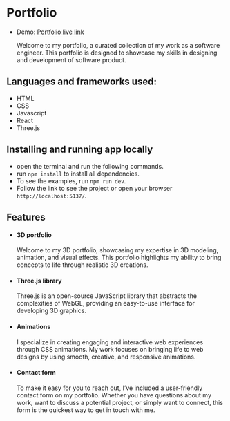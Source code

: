 # Portfolio

- Demo: [Portfolio live link](https://shantanu02-portfolio-xi.vercel.app/)

  Welcome to my portfolio, a curated collection of my work as a software engineer. This portfolio is designed to showcase my skills in designing and development of software product.

## Languages and frameworks used:

- HTML
- CSS
- Javascript
- React
- Three.js

## Installing and running app locally

- open the terminal and run the following commands.
- run `npm install` to install all dependencies.
- To see the examples, run `npm run dev`.
- Follow the link to see the project or open your browser `http://localhost:5137/`.

## Features

- #### 3D portfolio

  Welcome to my 3D portfolio, showcasing my expertise in 3D modeling, animation, and visual effects. This portfolio highlights my ability to bring concepts to life through realistic 3D creations.

- #### Three.js library

  Three.js is an open-source JavaScript library that abstracts the complexities of WebGL, providing an easy-to-use interface for developing 3D graphics.

- #### Animations

  I specialize in creating engaging and interactive web experiences through CSS animations. My work focuses on bringing life to web designs by using smooth, creative, and responsive animations.

- #### Contact form

  To make it easy for you to reach out, I’ve included a user-friendly contact form on my portfolio. Whether you have questions about my work, want to discuss a potential project, or simply want to connect, this form is the quickest way to get in touch with me.